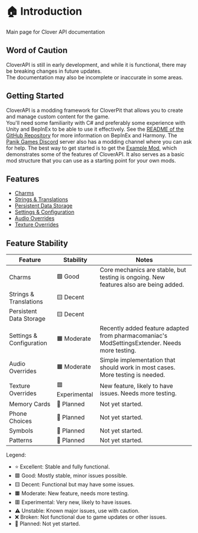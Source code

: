 # 🏠 Introduction

<show-structure for="chapter" depth="2"/>

<link-summary>
Main page for Clover API documentation
</link-summary>

## Word of Caution

CloverAPI is still in early development, and while it is functional, there may be breaking changes in future updates.  
The documentation may also be incomplete or inaccurate in some areas.

## Getting Started
CloverAPI is a modding framework for CloverPit that allows you to create and manage custom content for the game.  
You'll need some familiarity with C# and preferably some experience with Unity and BepInEx to be able to use it effectively. See the [README of the GitHub Repository](https://github.com/ModdingAPIs/CloverAPI?tab=readme-ov-file#cloverpit-api) for more information on BepInEx and Harmony. The [Panik Games Discord](https://discord.gg/ytgv) server also has a modding channel where you can ask for help.
The best way to get started is to get the [Example Mod](https://github.com/IngoHHacks/CloverPitExampleMod), which demonstrates some of the features of CloverAPI. It also serves as a basic mod structure that you can use as a starting point for your own mods.

## Features

- [Charms](Charms.md)
- [Strings & Translations](Strings.md)
- [Persistent Data Storage](SaveData.md)
- [Settings & Configuration](Settings.md)
- [Audio Overrides](AudioOverrides.md)
- [Texture Overrides](TextureOverrides.md)

## Feature Stability
| Feature                  | Stability       | Notes                                                                                         |
|--------------------------|-----------------|-----------------------------------------------------------------------------------------------|
| Charms                   | 🟩 Good         | Core mechanics are stable, but testing is ongoing. New features also are being added.         |
| Strings & Translations   | 🟨 Decent       |                                                                                               |
| Persistent Data Storage  | 🟨 Decent       |                                                                                               |
| Settings & Configuration | 🟧 Moderate     | Recently added feature adapted from pharmacomaniac's ModSettingsExtender. Needs more testing. |
| Audio Overrides          | 🟧 Moderate     | Simple implementation that should work in most cases. More testing is needed.                 |
| Texture Overrides        | 🟥 Experimental | New feature, likely to have issues. Needs more testing.                                       |
| Memory Cards             | 📄 Planned      | Not yet started.                                                                              |
| Phone Choices            | 📄 Planned      | Not yet started.                                                                              |
| Symbols                  | 📄 Planned      | Not yet started.                                                                              |
| Patterns                 | 📄 Planned      | Not yet started.                                                                              | 

Legend:
- ⭐ Excellent: Stable and fully functional.
- 🟩 Good: Mostly stable, minor issues possible.
- 🟨 Decent: Functional but may have some issues.
- 🟧 Moderate: New feature, needs more testing.
- 🟥 Experimental: Very new, likely to have issues.
- ⚠️ Unstable: Known major issues, use with caution.
- ❌ Broken: Not functional due to game updates or other issues.
- 📄 Planned: Not yet started.